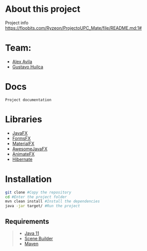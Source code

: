 # About this project

Project info
https://floobits.com/Ryzeon/ProjectoUPC_Mate/file/README.md:1#
# Team:
- [Alex Avila ](https://github.com/Ryzeon)
- [Gustavo Huilca](https://github.com/GustavoHuilca31)

# Docs
```
Project documentation
```
# Libraries
- [JavaFX](https://openjfx.io/)
- [FormsFX](https://github.com/dlsc-software-consulting-gmbh/FormsFX)
- [MaterialFX](https://github.com/palexdev/MaterialFX)
- [AwesomeJavaFX](https://github.com/mhrimaz/AwesomeJavaFX)
- [AnimateFX](https://github.com/Typhon0/AnimateFX)
- [Hibernate](https://hibernate.org/)
# Installation
```bash
git clone #Copy the repository
cd #Enter the project folder
mvn clean install #Install the dependencies
java -jar target/ #Run the project
```
## Requirements
> - [Java 11](https://www.oracle.com/java/technologies/javase-jdk11-downloads.html)
> - [Scene Builder](https://gluonhq.com/products/scene-builder/)
> - [Maven](https://maven.apache.org/download.cgi)